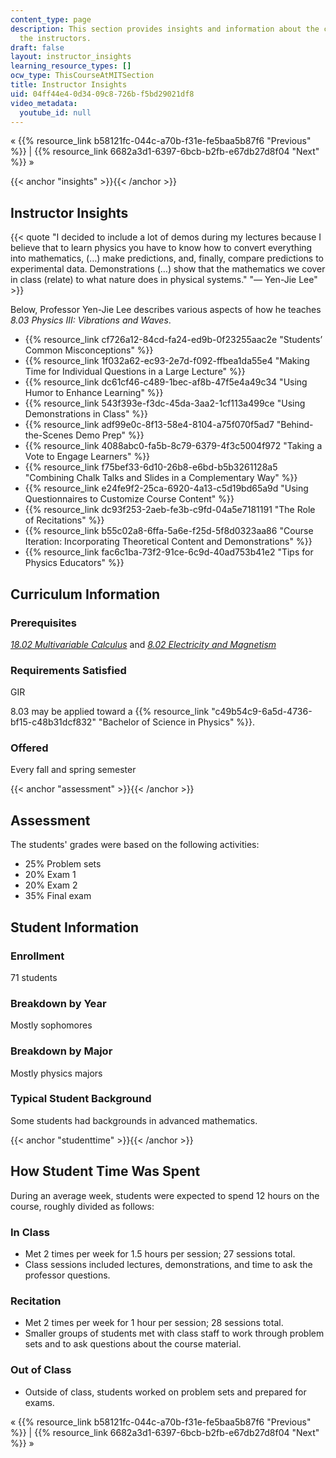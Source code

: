 ```yaml
---
content_type: page
description: This section provides insights and information about the course from
  the instructors.
draft: false
layout: instructor_insights
learning_resource_types: []
ocw_type: ThisCourseAtMITSection
title: Instructor Insights
uid: 04ff44e4-0d34-09c8-726b-f5bd29021df8
video_metadata:
  youtube_id: null
---
```

« {{% resource_link b58121fc-044c-a70b-f31e-fe5baa5b87f6 "Previous" %}} | {{% resource_link 6682a3d1-6397-6bcb-b2fb-e67db27d8f04 "Next" %}} »

{{< anchor "insights" >}}{{< /anchor >}}

## Instructor Insights

{{< quote "I decided to include a lot of demos during my lectures because I believe that to learn physics you have to know how to convert everything into mathematics, (…) make predictions, and, finally, compare predictions to experimental data. Demonstrations (…) show that the mathematics we cover in class (relate) to what nature does in physical systems." "— Yen-Jie Lee" >}}

Below, Professor Yen-Jie Lee describes various aspects of how he teaches _8.03 Physics III: Vibrations and Waves_.

- {{% resource_link cf726a12-84cd-fa24-ed9b-0f23255aac2e "Students’ Common Misconceptions" %}}
- {{% resource_link 1f032a62-ec93-2e7d-f092-ffbea1da55e4 "Making Time for Individual Questions in a Large Lecture" %}}
- {{% resource_link dc61cf46-c489-1bec-af8b-47f5e4a49c34 "Using Humor to Enhance Learning" %}}
- {{% resource_link 543f393e-f3dc-45da-3aa2-1cf113a499ce "Using Demonstrations in Class" %}}
- {{% resource_link adf99e0c-8f13-58e4-8104-a75f070f5ad7 "Behind-the-Scenes Demo Prep" %}}
- {{% resource_link 4088abc0-fa5b-8c79-6379-4f3c5004f972 "Taking a Vote to Engage Learners" %}}
- {{% resource_link f75bef33-6d10-26b8-e6bd-b5b3261128a5 "Combining Chalk Talks and Slides in a Complementary Way" %}}
- {{% resource_link e24fe9f2-25ca-6920-4a13-c5d19bd65a9d "Using Questionnaires to Customize Course Content" %}}
- {{% resource_link dc93f253-2aeb-fe3b-c9fd-04a5e7181191 "The Role of Recitations" %}}
- {{% resource_link b55c02a8-6ffa-5a6e-f25d-5f8d0323aa86 "Course Iteration: Incorporating Theoretical Content and Demonstrations" %}}
- {{% resource_link fac6c1ba-73f2-91ce-6c9d-40ad753b41e2 "Tips for Physics Educators" %}}

## Curriculum Information

### Prerequisites

[_18.02 Multivariable Calculus_](/courses/18-02sc-multivariable-calculus-fall-2010) and [_8.02 Electricity and Magnetism_](/courses/8-02-physics-ii-electricity-and-magnetism-spring-2007)

### Requirements Satisfied

GIR

8.03 may be applied toward a {{% resource_link "c49b54c9-6a5d-4736-bf15-c48b31dcf832" "Bachelor of Science in Physics" %}}.

### Offered

Every fall and spring semester

{{< anchor "assessment" >}}{{< /anchor >}}

## Assessment

The students' grades were based on the following activities:

- 25% Problem sets
- 20% Exam 1
- 20% Exam 2
- 35% Final exam

## Student Information

### Enrollment

71 students

### Breakdown by Year

Mostly sophomores

### Breakdown by Major

Mostly physics majors

### Typical Student Background

Some students had backgrounds in advanced mathematics.

{{< anchor "studenttime" >}}{{< /anchor >}}

## How Student Time Was Spent

During an average week, students were expected to spend 12 hours on the course, roughly divided as follows:

### In Class

- Met 2 times per week for 1.5 hours per session; 27 sessions total.
- Class sessions included lectures, demonstrations, and time to ask the professor questions.

### Recitation

- Met 2 times per week for 1 hour per session; 28 sessions total.
- Smaller groups of students met with class staff to work through problem sets and to ask questions about the course material.

### Out of Class

- Outside of class, students worked on problem sets and prepared for exams.

« {{% resource_link b58121fc-044c-a70b-f31e-fe5baa5b87f6 "Previous" %}} | {{% resource_link 6682a3d1-6397-6bcb-b2fb-e67db27d8f04 "Next" %}} »